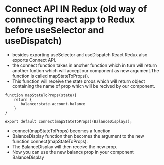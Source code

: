 # Connect API IN Redux (old way of connecting react app to Redux before useSelector and useDispatch)

- besides exporting useSelector and useDispatch React Redux also exports Connect API.
- the connect function takes in another function which in turn will return another funtion which will accept our component as new argument.The function is called mapStateToProps().
- This function will receive the state props which will return object containing the name of prop which will be recived by our component.

```code
function mapStateToProps(state){
    return {
       balance:state.account.balance
    }
}
```

```code
export default connect(mapStateToProps)(BalanceDisplays);
```

- connect(mapStateToProps) becomes a function
- BalanceDisplay function then becomes the argument to the new function connect(mapStateToProps).
- The BalanceDisplay will then receive the new prop.
- Now you can use the new balance prop in your component BalanceDisplay
